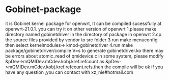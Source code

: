 # Gobinet-package
it is Gobinet kernel package for openwrt, It can be compiled sucessfully at openwrt-21.0.1. you can try it on other version of openwrt
  1.please make directory named gobinetdriver in the directory of package in openwrt
  2.cp the source files provided by vendor to src folder
  3.run make menuconfig then select kernelmodules-> kmod-gobinetdriver
  4.run make package/gobinetdriver/compile V=s to generate gobinetdriver.ko 
there may be errors about atomic_read of qmidevice.c in some system, please modify &pDev->mQMIDev.mCdev.kobj.kref.refcount as &pDev->mQMIDev.mCdev.kobj.kref.refcount.refs.then the compile will be ok
if you have any question ,you can contact with xz_nie#hotmail.com
